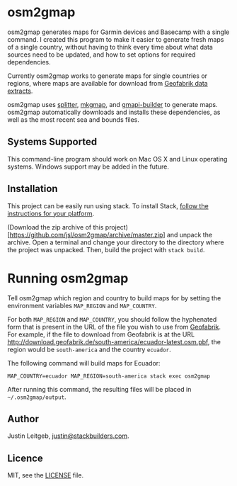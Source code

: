 # osm2gmap

osm2gmap generates maps for Garmin devices and Basecamp with a single
command. I created this program to make it easier to generate fresh
maps of a single country, without having to think every time about
what data sources need to be updated, and how to set options for
required dependencies.

Currently osm2gmap works to generate maps for single countries or
regions, where maps are available for download from [Geofabrik data
extracts](http://download.geofabrik.de/).

osm2gmap uses [splitter](http://www.mkgmap.org.uk/doc/splitter.html),
[mkgmap](http://www.mkgmap.org.uk/doc/index.html), and
[gmapi-builder](http://wiki.openstreetmap.org/wiki/Gmapibuilder) to
generate maps. osm2gmap automatically downloads and installs these
dependencies, as well as the most recent sea and bounds files.

## Systems Supported

This command-line program should work on Mac OS X and Linux operating
systems. Windows support may be added in the future.

## Installation

This project can be easily run using stack. To install Stack,
[follow the instructions for your platform](http://docs.haskellstack.org/en/stable/README.html#how-to-install).

(Download the zip archive of this
project)[https://github.com/jsl/osm2gmap/archive/master.zip] and
unpack the archive. Open a terminal and change your directory to the
directory where the project was unpacked. Then, build the project with
`stack build`.

# Running osm2gmap

Tell osm2gmap which region and country to build maps for by
setting the environment variables `MAP_REGION` and `MAP_COUNTRY`.

For both `MAP_REGION` and `MAP_COUNTRY`, you should follow the
hyphenated form that is present in the URL of the file you wish to use
from [Geofabrik](http://download.geofabrik.de/). For example, if the
file to download from Geofabrik is at the URL
http://download.geofabrik.de/south-america/ecuador-latest.osm.pbf, the
region would be `south-america` and the country `ecuador`.

The following command will build maps for Ecuador:

```
MAP_COUNTRY=ecuador MAP_REGION=south-america stack exec osm2gmap
```

After running this command, the resulting files will be placed in
`~/.osm2gmap/output`.


## Author

Justin Leitgeb, <justin@stackbuilders.com>.

## Licence

MIT, see the [LICENSE](LICENSE) file.
